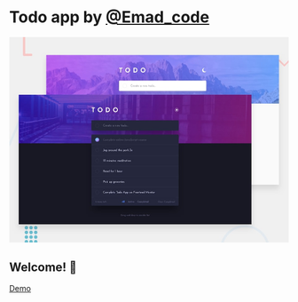 # Todo app by [@Emad_code](https://twitter.com/Emad_code)

![Design preview for the Todo app coding challenge](./design/desktop-preview.jpg)

## Welcome! 👋

[Demo](./)
